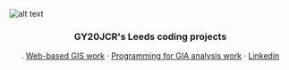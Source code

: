 ![alt text](http://url/to/img.png)

  <h3 align="center">GY20JCR's Leeds coding projects</h3>

  <p align="center">
    .   
    <a href="https://github.com/jord9762/Leeds_coding_assessments/tree/main/Web-based-GIS">Web-based GIS work</a>
    ·
    <a href="https://github.com/jord9762/Leeds_coding_assessments/tree/main/Programming_for_GIA_Core_Skills">Programming for GIA analysis work</a>
    ·
    <a href="https://www.linkedin.com/in/jordan-reynoldson-0a46791b7/">Linkedin</a>
  </p>
</p>
